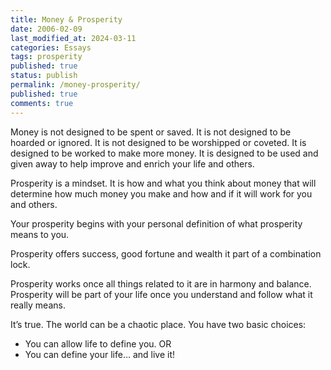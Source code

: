 ```yaml
---
title: Money & Prosperity
date: 2006-02-09
last_modified_at: 2024-03-11
categories: Essays
tags: prosperity
published: true
status: publish
permalink: /money-prosperity/
published: true
comments: true
---
```

Money is not designed to be spent or saved. It is not designed to be hoarded or ignored. It is not designed to be worshipped or coveted. It is designed to be worked to make more money. It is designed to be used and given away to help improve and enrich your life and others.
<!--more-->
Prosperity is a mindset. It is how and what you think about money that will determine how much money you make and how and if it will work for you and others.

Your prosperity begins with your personal definition of what prosperity means to you.

Prosperity offers success, good fortune and wealth it part of a combination lock.

Prosperity works once all things related to it are in harmony and balance.
Prosperity will be part of your life once you understand and follow what it really means.

It’s true. The world can be a chaotic place. You have two basic choices:
- You can allow life to define you. OR
- You can define your life… and live it!
